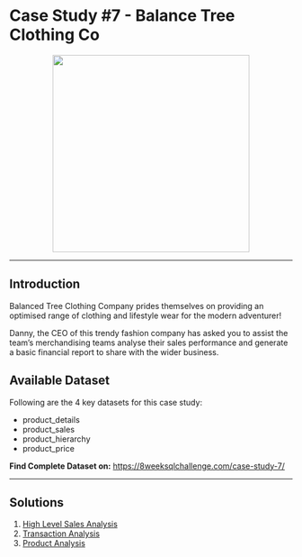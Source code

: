 # Case Study #7 - Balance Tree Clothing Co
<p align="center">
<img src="https://8weeksqlchallenge.com/images/case-study-designs/7.png" width=350px height=350px> 
</p>

---
## Introduction
Balanced Tree Clothing Company prides themselves on providing an optimised range of clothing and lifestyle wear for the modern adventurer!

Danny, the CEO of this trendy fashion company has asked you to assist the team’s merchandising teams analyse their sales performance and generate a basic financial report to share with the wider business.

## Available Dataset
Following are the 4 key datasets for this case study:

- product_details
- product_sales
- product_hierarchy
- product_price

__Find Complete Dataset on:__
https://8weeksqlchallenge.com/case-study-7/

---
## Solutions
1. <a href=""> High Level Sales Analysis </a>
2. <a href=""> Transaction Analysis </a>
3. <a href=""> Product Analysis </a>


